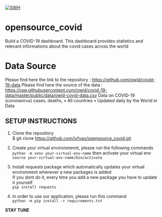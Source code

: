 [![SWH](https://archive.softwareheritage.org/badge/swh:1:snp:f891106aad2f12f134bff7d230dc1a06cf62290b/)](https://archive.softwareheritage.org/swh:1:snp:f891106aad2f12f134bff7d230dc1a06cf62290b;origin=https://github.com/iyfyao/opensource_covid)

# opensource_covid

Build a COVID-19 dashboard.
This dashboard provides statistics and relevant informations about the covid cases across the world 

# Data Source 
Please find here the link to the repository : https://github.com/owid/covid-19-data
Please find here the source of the data : https://raw.githubusercontent.com/owid/covid-19-data/master/public/data/owid-covid-data.csv
Data on COVID-19 (coronavirus) cases, deaths, • All countries • Updated daily by the World in Data

## SETUP INSTRUCTIONS

1. Clone the repository <br/> 
$ git clone https://github.com/iyfyao/opensource_covid.git <br/>

2. Create your virtual environmennt, please run the following commands <br/>
``` python -m venv your-virtual-env-name ```
then activate your virtual env ``` source your-virtual-env-name/bin/activate ```

3. Install requests package which automatically updates your virtual environment whenever a new packages is added <br/>
If you dont do it, every time you add a new package you have to update it yourself <br/>
``` pip install requests ``` <br/>

4. In order to use our application, please run this command <br/>
``` python -m pip install -r requirements.txt ``` <br/>

**STAY TUNE**
